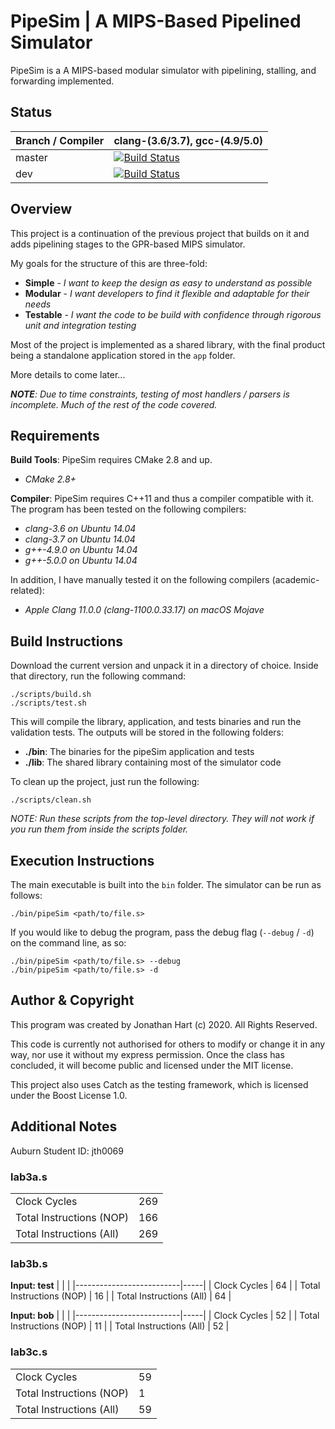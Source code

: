 # PipeSim | A MIPS-Based Pipelined Simulator
PipeSim is a A MIPS-based modular simulator with pipelining, stalling, and forwarding implemented.

## Status
Branch / Compiler | clang-(3.6/3.7),  gcc-(4.9/5.0)
------------------| --------------------------------
master | [![Build Status](https://travis-ci.com/jaller200/comp4300-project3.svg?token=4VsERWCxvrdVz6KFp1Zi&branch=master)](https://travis-ci.com/jaller200/comp4300-project3)
dev    | [![Build Status](https://travis-ci.com/jaller200/comp4300-project3.svg?token=4VsERWCxvrdVz6KFp1Zi&branch=dev)](https://travis-ci.com/jaller200/comp4300-project3)

## Overview
This project is a continuation of the previous project that builds on it and adds pipelining stages to the GPR-based MIPS simulator.

My goals for the structure of this are three-fold:

* **Simple** - _I want to keep the design as easy to understand as possible_
* **Modular** - _I want developers to find it flexible and adaptable for their needs_
* **Testable** - _I want the code to be build with confidence through rigorous unit and integration testing_

Most of the project is implemented as a shared library, with the final product being a standalone application stored in the `app` folder.

More details to come later...

_**NOTE**: Due to time constraints, testing of most handlers / parsers is incomplete. Much of the rest of the code covered._

## Requirements
**Build Tools**: PipeSim requires CMake 2.8 and up.
* _CMake 2.8+_

**Compiler**: PipeSim requires C++11 and thus a compiler compatible with it. The program has been tested on the following compilers:

* _clang-3.6 on Ubuntu 14.04_
* _clang-3.7 on Ubuntu 14.04_
* _g++-4.9.0 on Ubuntu 14.04_
* _g++-5.0.0 on Ubuntu 14.04_

In addition, I have manually tested it on the following compilers (academic-related):

* _Apple Clang 11.0.0 (clang-1100.0.33.17) on macOS Mojave_

## Build Instructions
Download the current version and unpack it in a directory of choice. Inside that directory, run the following command:

```
./scripts/build.sh
./scripts/test.sh
```

This will compile the library, application, and tests binaries and run the validation tests. The outputs will be stored in the following folders:

* **./bin**: The binaries for the pipeSim application and tests
* **./lib**: The shared library containing most of the simulator code

To clean up the project, just run the following:

```
./scripts/clean.sh
```

_NOTE: Run these scripts from the top-level directory. They will not work if you run them from inside the scripts folder._

## Execution Instructions
The main executable is built into the `bin` folder. The simulator can be run as follows:

```
./bin/pipeSim <path/to/file.s>
```

If you would like to debug the program, pass the debug flag (`--debug` / `-d`) on the command line, as so:

```
./bin/pipeSim <path/to/file.s> --debug
./bin/pipeSim <path/to/file.s> -d
```

## Author & Copyright
This program was created by Jonathan Hart (c) 2020. All Rights Reserved.

This code is currently not authorised for others to modify or change it in any way, nor use it without my express permission. Once the class has concluded, it will become public and licensed under the MIT license.

This project also uses Catch as the testing framework, which is licensed under the Boost License 1.0.

## Additional Notes
Auburn Student ID:  jth0069

### lab3a.s
|                          |     |
|--------------------------|-----|
| Clock Cycles             | 269 |
| Total Instructions (NOP) | 166 |
| Total Instructions (All) | 269 |

### lab3b.s 
**Input: test**
|                          |     |
|--------------------------|-----|
| Clock Cycles             | 64  |
| Total Instructions (NOP) | 16  |
| Total Instructions (All) | 64  |

**Input: bob**
|                          |     |
|--------------------------|-----|
| Clock Cycles             | 52  |
| Total Instructions (NOP) | 11  |
| Total Instructions (All) | 52  |

### lab3c.s
|                          |     |
|--------------------------|-----|
| Clock Cycles             | 59  |
| Total Instructions (NOP) | 1   |
| Total Instructions (All) | 59  |
